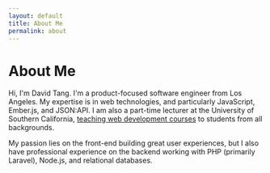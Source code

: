 ```yaml
---
layout: default
title: About Me
permalink: about
---
```

# About Me

Hi, I'm David Tang. I'm a product-focused software engineer from Los Angeles. My expertise is in web technologies, and particularly JavaScript, Ember.js, and JSON:API. I am also a part-time lecturer at the University of Southern California, [teaching web development courses](/teaching) to students from all backgrounds.

My passion lies on the front-end building great user experiences, but I also have professional experience on the backend working with PHP (primarily Laravel), Node.js, and relational databases.

<!--
## Why I Went Vegan

If you are reading this, please watch [The Best Speech You Will Ever Hear by Gary Yourofsky](http://bit.ly/2ynL4Ds). 

If you are not vegan, then you are contributing to the needless abuse of trillions of animals per year. Labels like free-range, cage-free, and grass-fed mean nothing to the animals who didn't want to die and only exist to ease your conscience when you buy animal products. 

I also encourage everyone to watch [Dominion](http://bit.ly/2LSRumI). I'm not going to lie. This documentary is dark. Before deciding not to watch this, ask yourself, if seeing how animals are raised and slaughtered isn't good enough for your eyes, how is it good enough for your stomach? Hypocrisy is closing your eyes at animal slaughter while opening your mouth at animal flesh.

If this makes you feel sad, angry, guilty, or uncomfortable, I understand how you feel. I felt similarly when I first learned about this, but what I found was that I could never justify slicing an animal's throat and stabbing them to death for a sandwich that I don't even need to eat no matter how much I like the taste. The best part about going vegan is that you no longer have to be an animal abuser or a hypocrite and you can live in alignment with the values you probably have.

This picture was taken in Downtown Los Angeles at the Farmer John Slaughterhouse moments before this pig was slaughtered. This only happens because everyone is prepared to look the other way. You have the power to end this.

<img
  src="/images/pig-vigil.jpg"
  alt="picture of me giving water to a pig moments before slaughter"
  style="width: 70%;">
  
 -->
